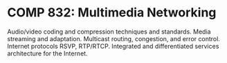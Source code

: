 # COMP 832: Multimedia Networking

Audio/video coding and compression techniques and standards. Media streaming and adaptation. Multicast routing, congestion, and error control. Internet protocols RSVP, RTP/RTCP. Integrated and differentiated services architecture for the Internet.